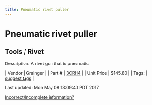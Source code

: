 ```yaml
---
title: Pneumatic rivet puller
---
```


# Pneumatic rivet puller
## Tools / Rivet
Description: 	A rivet gun that is pneumatic 

| Vendor | Grainger | 
| Part # | [3CRH4](http://www.grainger.com/product/SPEEDAIRE-Air-Riveter-3CRH4?s_pp=false&picUrl=//static.grainger.com/rp/s/is/image/Grainger/3CRH4_AS01?$smthumb$) | 
| Unit Price | $145.80 | 
| Tags: | [suggest tags](https://docs.google.com/forms/d/e/1FAIpQLSeWyY8v3RgOty-MyWmh9U0iivNYN_molChYyS-0U-o-kOAv_g/viewform) | 

Last updated: Mon May 08 13:09:40 PDT 2017

 [Incorrect/Incomplete information?](https://docs.google.com/forms/d/e/1FAIpQLSeWyY8v3RgOty-MyWmh9U0iivNYN_molChYyS-0U-o-kOAv_g/viewform)